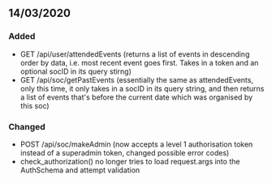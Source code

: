 ## 14/03/2020
### Added
- GET /api/user/attendedEvents (returns a list of events in descending order by data, i.e. most recent event goes first. Takes in a token and an optional socID in its query stirng)
- GET /api/soc/getPastEvents (essentially the same as attendedEvents, only this time, it only takes in a socID in its query string, and then returns a list of events that's before the current date which was organised by this soc)

### Changed 
- POST /api/soc/makeAdmin (now accepts a level 1 authorisation token instead of a superadmin token, changed possible error codes)
- check_authorization() no longer tries to load request.args into the AuthSchema and attempt validation